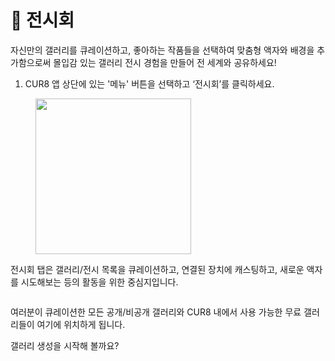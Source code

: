 # 🎇 전시회

자신만의 갤러리를 큐레이션하고, 좋아하는 작품들을 선택하여 맞춤형 액자와 배경을 추가함으로써 몰입감 있는 갤러리 전시 경험을 만들어 전 세계와 공유하세요!

1. CUR8 앱 상단에 있는 '메뉴' 버튼을 선택하고 ‘전시회’를 클릭하세요.

<figure><img src="../../.gitbook/assets/Screenshot 2025-01-13 at 13.25.10.png" alt="" width="249"><figcaption></figcaption></figure>

전시회 탭은 갤러리/전시 목록을 큐레이션하고, 연결된 장치에 캐스팅하고, 새로운 액자를 시도해보는 등의 활동을 위한 중심지입니다.

<figure><img src="../../.gitbook/assets/Screenshot 2025-01-03 at 10.50.08.png" alt=""><figcaption></figcaption></figure>

여러분이 큐레이션한 모든 공개/비공개 갤러리와 CUR8 내에서 사용 가능한 무료 갤러리들이 여기에 위치하게 됩니다.

갤러리 생성을 시작해 볼까요?